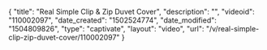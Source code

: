 {
    "title": "Real Simple Clip &amp; Zip Duvet Cover",
    "description": "",
    "videoid": "110002097",
    "date_created": "1502524774",
    "date_modified": "1504809826",
    "type": "captivate",
    "layout": "video",
    "url": "\/v\/real-simple-clip-zip-duvet-cover\/110002097"
}